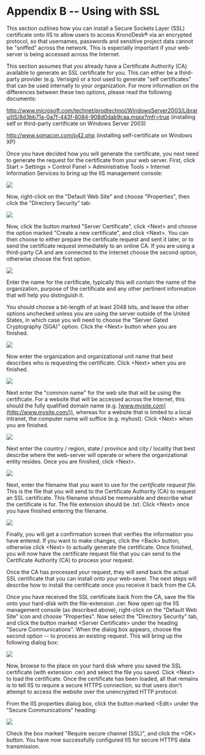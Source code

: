# Appendix B -- Using with SSL

This section outlines how you can install a Secure Sockets Layer (SSL)
certificate onto IIS to allow users to access KronoDesk® via an
encrypted protocol, so that usernames, passwords and sensitive project
data cannot be "sniffed" across the network. This is especially
important if your web-server is being accessed across the Internet.

This section assumes that you already have a Certificate Authority (CA)
available to generate an SSL certificate for you. This can either be a
third-party provider (e.g. Verisign) or a tool used to generate "self
certificates" that can be used internally to your organization. For more
information on the differences between these two options, please read
the following documents:

<http://www.microsoft.com/technet/prodtechnol/WindowsServer2003/Library/IIS/8d3bb71a-0a7f-443f-8084-908d0dab9caa.mspx?mfr=true>
(installing self or third-party certificate on Windows Server 2003)

<http://www.somacon.com/p42.php> (installing self-certificate on Windows
XP)

Once you have decided how you will generate the certificate, you next
need to generate the request for the certificate from your web server.
First, click Start \> Settings \> Control Panel \> Administrative Tools
\> Internet Information Services to bring up the IIS management console:

![](img/Appendix_B_--_Using_with_SSL_73.png)




Now, right-click on the "Default Web Site" and choose "Properties", then
click the "Directory Security" tab:

![](img/Appendix_B_--_Using_with_SSL_74.png)




Now, click the button marked "Server Certificate", click <Next\> and
choose the option marked "Create a new certificate", and click <Next\>.
You can then choose to either prepare the certificate request and sent
it later, or to send the certificate request immediately to an online
CA. If you are using a third-party CA and are connected to the Internet
choose the second option, otherwise choose the first option.

![](img/Appendix_B_--_Using_with_SSL_75.png)




Enter the name for the certificate, typically this will contain the name
of the organization, purpose of the certificate and any other pertinent
information that will help you distinguish it.

You should choose a bit-length of at least 2048 bits, and leave the
other options unchecked unless you are using the server outside of the
United States, in which case you will need to choose the "Server Gated
Cryptography (SGA)" option. Click the <Next\> button when you are
finished.

![](img/Appendix_B_--_Using_with_SSL_76.png)




Now enter the organization and organizational unit name that best
describes who is requesting the certificate. Click <Next\> when you are
finished.

![](img/Appendix_B_--_Using_with_SSL_77.png)




Next enter the "common name" for the web site that will be using the
certificate. For a website that will be accessed across the Internet,
this should the fully qualified domain name (e.g.
[www.mysite.com](http://www.mysite.com/)), whereas for a website that is
limited to a local intranet, the computer name will suffice (e.g.
myhost). Click <Next\> when you are finished.

![](img/Appendix_B_--_Using_with_SSL_78.png)




Next enter the country / region, state / province and city / locality
that best describe where the web-server will operate or where the
organizational entity resides. Once you are finished, click <Next\>.

![](img/Appendix_B_--_Using_with_SSL_79.png)




Next, enter the filename that you want to use for the *certificate
request file*. This is the file that you will send to the Certificate
Authority (CA) to request an SSL certificate. This filename should be
memorable and describe what the certificate is for. The file extension
should be .txt. Click <Next\> once you have finished entering the
filename.

![](img/Appendix_B_--_Using_with_SSL_80.png)




Finally, you will get a confirmation screen that verifies the
information you have entered. If you want to make changes, click the
<Back\> button, otherwise click <Next\> to actually generate the
certificate. Once finished, you will now have the certificate request
file that you can send to the Certificate Authority (CA) to process your
request.

Once the CA has processed your request, they will send back the actual
SSL certificate that you can install onto your web-sever. The next steps
will describe how to install the certificate once you receive it back
from the CA.

Once you have received the SSL certificate back from the CA, save the
file onto your hard-disk with the file-extension .cer. Now open up the
IIS management console (as described above), right-click on the "Default
Web Site" icon and choose "Properties". Now select the "Directory
Security" tab, and click the button marked <Server Certificate\> under
the heading "Secure Communications". When the dialog box appears, choose
the second option -- to process an existing request. This will bring up
the following dialog box:

![](img/Appendix_B_--_Using_with_SSL_81.png)




Now, browse to the place on your hard disk where you saved the SSL
certificate (with extension .cer) and select the file you saved. Click
<Next\> to load the certificate. Once the certificate has been loaded,
all that remains is to tell IIS to require a secure HTTPS connection, so
that users don't attempt to access the website over the unencrypted HTTP
protocol.

From the IIS properties dialog box, click the button marked <Edit\>
under the "Secure Communications" heading:

![](img/Appendix_B_--_Using_with_SSL_82.png)




Check the box marked "Require secure channel (SSL)", and click the
<OK\> button. You have now successfully configured IIS for secure HTTPS
data transmission.

